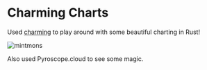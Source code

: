 # Charming Charts

Used [charming](https://github.com/yuankunzhang/charming) to play around with some beautiful charting in Rust!

![mintmons](https://github.com/ngmisl/rust-charming/assets/98217124/5eabf130-e3b3-4ae3-89fd-71e206e570dc)

Also used Pyroscope.cloud to see some magic.
